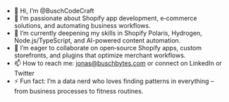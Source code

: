 - 👋 Hi, I’m @BuschCodeCraft  
- 👀 I’m passionate about Shopify app development, e‑commerce solutions, and automating business workflows.  
- 🌱 I’m currently deepening my skills in Shopify Polaris, Hydrogen, Node.js/TypeScript, and AI-powered content automation.  
- 💞️ I’m eager to collaborate on open‑source Shopify apps, custom storefronts, and plugins that optimize merchant workflows.  
- 📫 How to reach me: jonas@buschbytes.com or connect on LinkedIn or Twitter
- ⚡ Fun fact:  I’m a data nerd who loves finding patterns in everything – from business processes to fitness routines.

<!---
BuschCodeCraft/BuschCodeCraft is a ✨ special ✨ repository because its `README.md` (this file) appears on your GitHub profile.
You can click the Preview link to take a look at your changes.
--->
